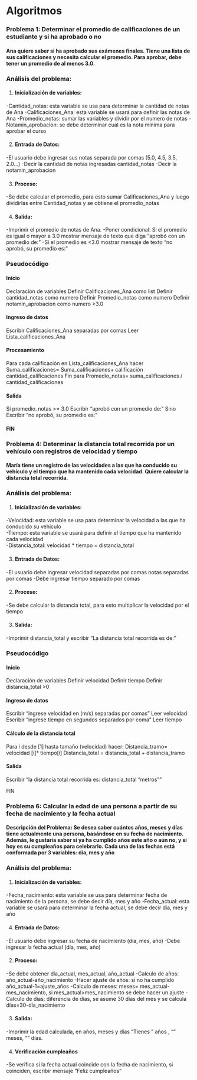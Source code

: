 # Algoritmos 

### Problema 1: Determinar el promedio de calificaciones de un estudiante y si ha aprobado o no
 #### Ana quiere saber si ha aprobado sus exámenes finales. Tiene una lista de sus calificaciones y necesita calcular el promedio. Para aprobar, debe tener un promedio de al menos 3.0.

### Análisis del problema: 
1.	#### Inicialización de variables: 
-Cantidad_notas: esta variable se usa para determinar la cantidad de notas de Ana 
-Calificaciones_Ana: esta variable se usará para definir las notas de Ana 
-Promedio_notas: sumar las variables y dividir por el numero de notas 
-Notamin_aprobacion: se debe determinar cual es la nota mínima para aprobar el curso

2.	#### Entrada de Datos: 
-El usuario debe ingresar sus notas separada por comas (5.0, 4.5, 3.5, 2.0...)
-Decir la cantidad de notas ingresadas cantidad_notas
-Decir la notamin_aprobacion 

3.	#### Proceso: 
-Se debe calcular el promedio, para esto sumar Calificaciones_Ana y luego dividirlas entre Cantidad_notas y se obtiene el promedio_notas  

4.	#### Salida: 
-Imprimir el promedio de notas de Ana. 
-Poner condicional: Si el promedio es igual o mayor a 3.0 mostrar mensaje de texto que diga “aprobó con un promedio de:”
-Si el promedio es <3.0 mostrar mensaje de texto “no aprobó, su promedio es:”

### Pseudocódigo 
#### Inicio 
Declaración de variables
Definir Calificaciones_Ana como list
Definir cantidad_notas como numero
Definir Promedio_notas como numero
Definir notamin_aprobacion como numero >3.0

#### Ingreso de datos
Escribir Calificaciones_Ana separadas por comas 
Leer Lista_calificaciones_Ana

#### Procesamiento 
Para cada calificación en Lista_calificaciones_Ana hacer Suma_calificaciones= Suma_calificaciones+ calificación  cantidad_calificaciones
 Fin para  Promedio_notas= suma_calificaciones / cantidad_calificaciones 

#### Salida
Si promedio_notas >= 3.0 
      Escribir “aprobó con un promedio de:” 
Sino 
      Escribir “no aprobó, su promedio es:”
#### FIN


### Problema 4: Determinar la distancia total recorrida por un vehículo con registros de velocidad y tiempo
#### María tiene un registro de las velocidades a las que ha conducido su vehículo y el tiempo que ha mantenido cada velocidad. Quiere calcular la distancia total recorrida.

### Análisis del problema: 
1.	#### Inicialización de variables: 
-Velocidad: esta variable se usa para determinar la velocidad a las que ha conducido su vehículo  
-Tiempo: esta variable se usará para definir el tiempo que ha mantenido cada velocidad  
-Distancia_total: velocidad * tiempo = distancia_total

3.	#### Entrada de Datos: 
-El usuario debe ingresar velocidad separadas por comas notas separadas por comas
-Debe ingresar tiempo separado por comas 

2.	#### Proceso: 
-Se debe calcular la distancia total, para esto multiplicar la velocidad por el tiempo 

3.	#### Salida: 
-Imprimir distancia_total y escribir “La distancia total recorrida es de:”

### Pseudocódigo 

#### Inicio 
Declaración de variables 
Definir velocidad 
Definir tiempo 
Definir distancia_total >0

#### Ingreso de datos 
Escribir “ingrese velocidad en (m/s) separadas por comas”
Leer velocidad
Escribir  “ingrese tiempo en segundos separados por coma”
Leer tiempo 

#### Cálculo de la distancia total
Para i desde [1] hasta tamaño (velocidad) hacer:
Distancia_tramo= velocidad [i]* tiempo[i]
Distancia_total = distancia_total + distancia_tramo 

#### Salida 
Escribir “la distancia total recorrida es:   distancia_total “metros””

FIN

### Problema 6: Calcular la edad de una persona a partir de su fecha de nacimiento y la fecha actual
#### Descripción del Problema: Se desea saber cuántos años, meses y días tiene actualmente una persona, basándose en su fecha de nacimiento. Además, le gustaría saber si ya ha cumplido años este año o aún no, y si hoy es su cumpleaños para celebrarlo. Cada una de las fechas está conformada por 3 variables: día, mes y año

### Análisis del problema: 
1.	#### Inicialización de variables: 
-Fecha_nacimiento: esta variable se usa para determinar fecha de nacimiento de la persona, se debe decir día, mes y año 
-Fecha_actual: esta variable se usará para determinar la fecha actual, se debe decir día, mes y año 

4. #### Entrada de Datos: 
-El usuario debe ingresar su fecha de nacimiento (día, mes, año)
-Debe ingresar la fecha actual (día, mes, año)

2.	#### Proceso: 
-Se debe obtener día_actual, mes_actual, año_actual 
-Calculo de años: año_actual-año_nacimiento
-Hacer ajuste de años: si no ha cumplido año_actual-1=ajuste_años
-Calculo de meses: meses= mes_actual-mes_nacimiento, si mes_actual>mes_nacimiento se debe hacer un ajuste 
-Calculo de días: diferencia de días, se asume 30 días del mes y se calcula días=30-día_nacimiento

3.	#### Salida: 
-Imprimir la edad calculada, en años, meses y días “Tienes  ” años , “” meses, “” días. 

4.	#### Verificación cumpleaños 
-Se verifica si la fecha actual coincide con la fecha de nacimiento, si coinciden, escribir mensaje “Feliz cumpleaños”
